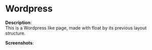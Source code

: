 # Wordpress

**Description**:<br>
This is a Wordpress like page, made with float by its previous layout structure. <br>

**Screenshots**:<br>
